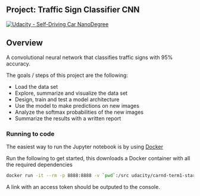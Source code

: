 ## Project: Traffic Sign Classifier CNN
[![Udacity - Self-Driving Car NanoDegree](https://s3.amazonaws.com/udacity-sdc/github/shield-carnd.svg)](http://www.udacity.com/drive)

Overview
---

A convolutional neural network that classifies traffic signs with 95% accuracy.

The goals / steps of this project are the following:
* Load the data set
* Explore, summarize and visualize the data set
* Design, train and test a model architecture
* Use the model to make predictions on new images
* Analyze the softmax probabilities of the new images
* Summarize the results with a written report

### Running to code
The easiest way to run the Jupyter notebook is by using [Docker](https://store.docker.com/search?type=edition&offering=community)

Run the following to get started, this downloads a Docker container with all the required dependencies

```sh
docker run -it --rm -p 8888:8888 -v `pwd`:/src udacity/carnd-term1-starter-kit
```

A link with an access token should be outputed to the console.
